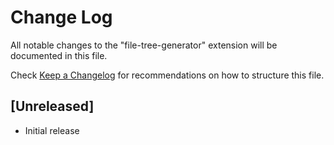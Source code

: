 # Change Log

All notable changes to the "file-tree-generator" extension will be documented in this file.

Check [Keep a Changelog](http://keepachangelog.com/) for recommendations on how to structure this file.

## [Unreleased]

- Initial release